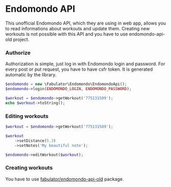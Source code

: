 Endomondo API
============

This unofficial Endomondo API, which they are using in web app, allows you to read informations about workouts and update them. Creating new workouts is not possible with this API and you have to use endomondo-api-old project.

### Authorize
Authorization is simple, just log in with Endomondo login and password. For every post or put request, you have to have csfr token. It is generated automatic by the library.

```php
$endomondo = new \Fabulator\Endomondo\EndomondoApi();
$endomondo->login(ENDOMONDO_LOGIN, ENDOMONDO_PASSWORD);

$workout = $endomondo->getWorkout('775131509');
echo $workout->toString();
```

### Editing workouts

```php
$workout = $endomondo->getWorkout('775131509');

$workout
    ->setDistance(5.3)
    ->setNotes('My beautiful note');

$endomondo->editWorkout($workout);
```

### Creating workouts
You have to use [fabulator/endomondo-api-old](https://github.com/fabulator/endomondo-api-old) package.
